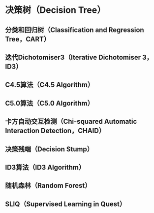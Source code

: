 # 决策树（Decision Tree）
## 分类和回归树（Classification and Regression Tree，CART）


## 迭代Dichotomiser3（Iterative Dichotomiser 3， ID3）


## C4.5算法（C4.5 Algorithm）


## C5.0算法（C5.0 Algorithm）


## 卡方自动交互检测（Chi-squared Automatic Interaction Detection，CHAID）


## 决策残端（Decision Stump）


## ID3算法（ID3 Algorithm）


## 随机森林（Random Forest）


## SLIQ（Supervised Learning in Quest）

